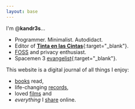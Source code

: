```yaml
---
layout: base
---
```

I'm @**kandr3s**...

* Programmer. Minimalist. Autodidact.
* Editor of [**Tinta en las Cintas**](https://tintaenlascintas.co/){:target="_blank"}.
* [FOSS](/tools) and privacy enthusiast. 
* Spacemen 3 [evangelist](https://tintaenlascintas.co/post/gospel){:target="_blank"}.

This website is a digital journal of all things I enjoy:
* [books](/books) read, 
* life-changing [records](/music),
* loved [films](/films) and
* _everything_ I [share](/posts) online.